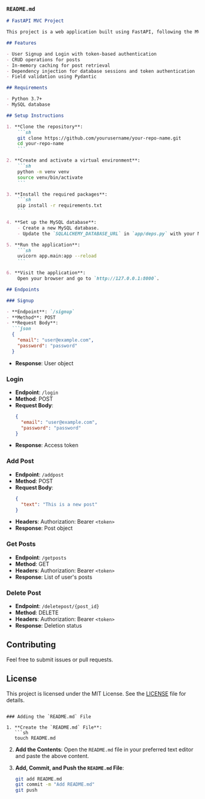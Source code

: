 ### `README.md`

```markdown
# FastAPI MVC Project

This project is a web application built using FastAPI, following the MVC (Model-View-Controller) design pattern. It includes user authentication, post management, and utilizes a MySQL database with SQLAlchemy for ORM.

## Features

- User Signup and Login with token-based authentication
- CRUD operations for posts
- In-memory caching for post retrieval
- Dependency injection for database sessions and token authentication
- Field validation using Pydantic

## Requirements

- Python 3.7+
- MySQL database

## Setup Instructions

1. **Clone the repository**:
    ```sh
    git clone https://github.com/yourusername/your-repo-name.git
    cd your-repo-name
    ```

2. **Create and activate a virtual environment**:
    ```sh
    python -m venv venv
    source venv/bin/activate
    ```

3. **Install the required packages**:
    ```sh
    pip install -r requirements.txt
    ```

4. **Set up the MySQL database**:
    - Create a new MySQL database.
    - Update the `SQLALCHEMY_DATABASE_URL` in `app/deps.py` with your MySQL credentials.

5. **Run the application**:
    ```sh
    uvicorn app.main:app --reload
    ```

6. **Visit the application**:
    Open your browser and go to `http://127.0.0.1:8000`.

## Endpoints

### Signup

- **Endpoint**: `/signup`
- **Method**: POST
- **Request Body**:
  ```json
  {
    "email": "user@example.com",
    "password": "password"
  }
  ```
- **Response**: User object

### Login

- **Endpoint**: `/login`
- **Method**: POST
- **Request Body**:
  ```json
  {
    "email": "user@example.com",
    "password": "password"
  }
  ```
- **Response**: Access token

### Add Post

- **Endpoint**: `/addpost`
- **Method**: POST
- **Request Body**:
  ```json
  {
    "text": "This is a new post"
  }
  ```
- **Headers**: Authorization: Bearer `<token>`
- **Response**: Post object

### Get Posts

- **Endpoint**: `/getposts`
- **Method**: GET
- **Headers**: Authorization: Bearer `<token>`
- **Response**: List of user's posts

### Delete Post

- **Endpoint**: `/deletepost/{post_id}`
- **Method**: DELETE
- **Headers**: Authorization: Bearer `<token>`
- **Response**: Deletion status

## Contributing

Feel free to submit issues or pull requests.

## License

This project is licensed under the MIT License. See the [LICENSE](LICENSE) file for details.
```

### Adding the `README.md` File

1. **Create the `README.md` File**:
   ```sh
   touch README.md
   ```

2. **Add the Contents**:
   Open the `README.md` file in your preferred text editor and paste the above content.

3. **Add, Commit, and Push the `README.md` File**:
   ```sh
   git add README.md
   git commit -m "Add README.md"
   git push
   ```